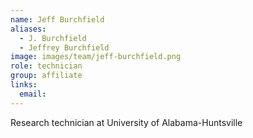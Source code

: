 ```yaml
---
name: Jeff Burchfield
aliases:
  - J. Burchfield
  - Jeffrey Burchfield
image: images/team/jeff-burchfield.png
role: technician
group: affiliate
links:
  email: 
---
```


Research technician at University of Alabama-Huntsville